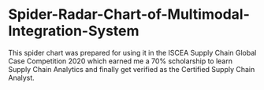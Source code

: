 # Spider-Radar-Chart-of-Multimodal-Integration-System

This spider chart was prepared for using it in the ISCEA Supply Chain Global Case Competition 2020 which earned me a 70% scholarship to learn Supply Chain Analytics
and finally get verified as the Certified Supply Chain Analyst.
